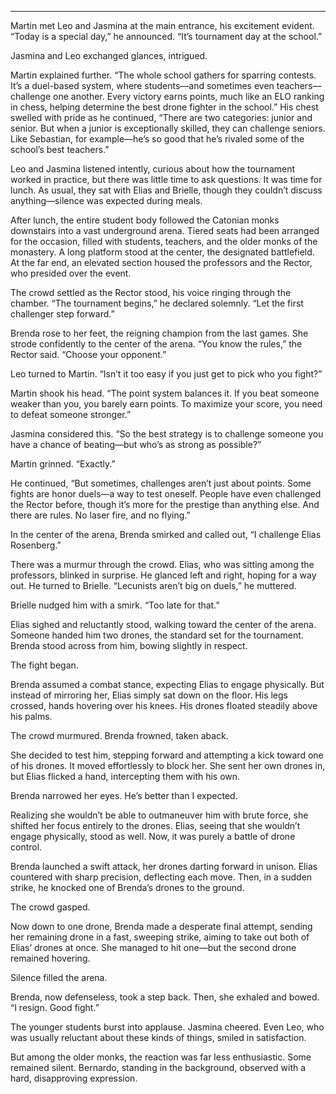 

---

Martin met Leo and Jasmina at the main entrance, his excitement evident. “Today is a special day,” he announced. “It’s tournament day at the school.”

Jasmina and Leo exchanged glances, intrigued.

Martin explained further. “The whole school gathers for sparring contests. It’s a duel-based system, where students—and sometimes even teachers—challenge one another. Every victory earns points, much like an ELO ranking in chess, helping determine the best drone fighter in the school.” His chest swelled with pride as he continued, “There are two categories: junior and senior. But when a junior is exceptionally skilled, they can challenge seniors. Like Sebastian, for example—he’s so good that he’s rivaled some of the school’s best teachers.”

Leo and Jasmina listened intently, curious about how the tournament worked in practice, but there was little time to ask questions. It was time for lunch. As usual, they sat with Elias and Brielle, though they couldn’t discuss anything—silence was expected during meals.

After lunch, the entire student body followed the Catonian monks downstairs into a vast underground arena. Tiered seats had been arranged for the occasion, filled with students, teachers, and the older monks of the monastery. A long platform stood at the center, the designated battlefield. At the far end, an elevated section housed the professors and the Rector, who presided over the event.

The crowd settled as the Rector stood, his voice ringing through the chamber. “The tournament begins,” he declared solemnly. “Let the first challenger step forward.”

Brenda rose to her feet, the reigning champion from the last games. She strode confidently to the center of the arena. “You know the rules,” the Rector said. “Choose your opponent.”

Leo turned to Martin. “Isn’t it too easy if you just get to pick who you fight?”

Martin shook his head. “The point system balances it. If you beat someone weaker than you, you barely earn points. To maximize your score, you need to defeat someone stronger.”

Jasmina considered this. “So the best strategy is to challenge someone you have a chance of beating—but who’s as strong as possible?”

Martin grinned. “Exactly.”

He continued, “But sometimes, challenges aren’t just about points. Some fights are honor duels—a way to test oneself. People have even challenged the Rector before, though it’s more for the prestige than anything else. And there are rules. No laser fire, and no flying.”

In the center of the arena, Brenda smirked and called out, “I challenge Elias Rosenberg.”

There was a murmur through the crowd. Elias, who was sitting among the professors, blinked in surprise. He glanced left and right, hoping for a way out. He turned to Brielle. “Lecunists aren’t big on duels,” he muttered.

Brielle nudged him with a smirk. “Too late for that.”

Elias sighed and reluctantly stood, walking toward the center of the arena. Someone handed him two drones, the standard set for the tournament. Brenda stood across from him, bowing slightly in respect.

The fight began.

Brenda assumed a combat stance, expecting Elias to engage physically. But instead of mirroring her, Elias simply sat down on the floor. His legs crossed, hands hovering over his knees. His drones floated steadily above his palms.

The crowd murmured. Brenda frowned, taken aback.

She decided to test him, stepping forward and attempting a kick toward one of his drones. It moved effortlessly to block her. She sent her own drones in, but Elias flicked a hand, intercepting them with his own.

Brenda narrowed her eyes. He’s better than I expected.

Realizing she wouldn’t be able to outmaneuver him with brute force, she shifted her focus entirely to the drones. Elias, seeing that she wouldn’t engage physically, stood as well. Now, it was purely a battle of drone control.

Brenda launched a swift attack, her drones darting forward in unison. Elias countered with sharp precision, deflecting each move. Then, in a sudden strike, he knocked one of Brenda’s drones to the ground.

The crowd gasped.

Now down to one drone, Brenda made a desperate final attempt, sending her remaining drone in a fast, sweeping strike, aiming to take out both of Elias’ drones at once. She managed to hit one—but the second drone remained hovering.

Silence filled the arena.

Brenda, now defenseless, took a step back. Then, she exhaled and bowed. “I resign. Good fight.”

The younger students burst into applause. Jasmina cheered. Even Leo, who was usually reluctant about these kinds of things, smiled in satisfaction.

But among the older monks, the reaction was far less enthusiastic. Some remained silent. Bernardo, standing in the background, observed with a hard, disapproving expression.


